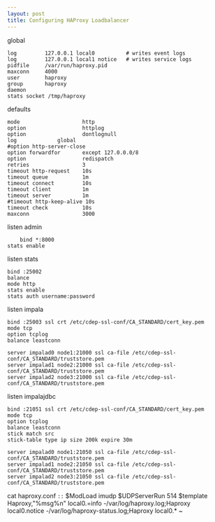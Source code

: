 ```yaml
---
layout: post
title: Configuring HAProxy Loadbalancer
---
```


global

    log         127.0.0.1 local0          # writes event logs
    log         127.0.0.1 local1 notice   # writes service logs
    pidfile     /var/run/haproxy.pid
    maxconn     4000
    user        haproxy
    group       haproxy
    daemon
    stats socket /tmp/haproxy

defaults
    
    mode                    http
    option                  httplog
    option                  dontlognull
    log			    global
    #option http-server-close
    option forwardfor       except 127.0.0.0/8
    option                  redispatch
    retries                 3
    timeout http-request    10s
    timeout queue           1m
    timeout connect         10s
    timeout client          1m
    timeout server          1m
    #timeout http-keep-alive 10s
    timeout check           10s
    maxconn                 3000

listen admin
	
        
        bind *:8000
	stats enable

listen stats
    
    
    bind :25002
    balance
    mode http
    stats enable
    stats auth username:password

listen impala
    
    
    bind :25003 ssl crt /etc/cdep-ssl-conf/CA_STANDARD/cert_key.pem
    mode tcp
    option tcplog
    balance leastconn

    server impalad0 node1:21000 ssl ca-file /etc/cdep-ssl-conf/CA_STANDARD/truststore.pem
    server impalad1 node2:21000 ssl ca-file /etc/cdep-ssl-conf/CA_STANDARD/truststore.pem
    server impalad2 node3:21000 ssl ca-file /etc/cdep-ssl-conf/CA_STANDARD/truststore.pem

listen impalajdbc
    
    
    bind :21051 ssl crt /etc/cdep-ssl-conf/CA_STANDARD/cert_key.pem
    mode tcp
    option tcplog
    balance leastconn
    stick match src
    stick-table type ip size 200k expire 30m

    server impalad0 node1:21050 ssl ca-file /etc/cdep-ssl-conf/CA_STANDARD/truststore.pem
    server impalad1 node2:21050 ssl ca-file /etc/cdep-ssl-conf/CA_STANDARD/truststore.pem
    server impalad2 node3:21050 ssl ca-file /etc/cdep-ssl-conf/CA_STANDARD/truststore.pem


cat haproxy.conf
``::``
  $ModLoad imudp
  $UDPServerRun 514 
  $template Haproxy,"%msg%n"
  local0.=info -/var/log/haproxy.log;Haproxy
  local0.notice -/var/log/haproxy-status.log;Haproxy
  local0.* ~ 



